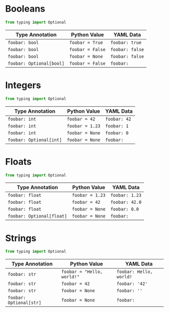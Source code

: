 # Booleans

```python
from typing import Optional
```

| Type Annotation | Python Value | YAML Data |
| --- | --- | --- |
| `foobar: bool` | `foobar = True` | `foobar: true` |
| `foobar: bool` | `foobar = False` | `foobar: false` |
| `foobar: bool` | `foobar = None` | `foobar: false` |
| `foobar: Optional[bool]` | `foobar = False` | `foobar: ` |

# Integers

```python
from typing import Optional
```

| Type Annotation | Python Value | YAML Data |
| --- | --- | --- |
| `foobar: int` | `foobar = 42` | `foobar: 42` |
| `foobar: int` | `foobar = 1.23` | `foobar: 1` |
| `foobar: int` | `foobar = None` | `foobar: 0` |
| `foobar: Optional[int]` | `foobar = None` | `foobar: ` |

# Floats

```python
from typing import Optional
```

| Type Annotation | Python Value | YAML Data |
| --- | --- | --- |
| `foobar: float` | `foobar = 1.23` | `foobar: 1.23` |
| `foobar: float` | `foobar = 42` | `foobar: 42.0` |
| `foobar: float` | `foobar = None` | `foobar: 0.0` |
| `foobar: Optional[float]` | `foobar = None` | `foobar: ` |

# Strings

```python
from typing import Optional
```

| Type Annotation | Python Value | YAML Data |
| --- | --- | --- |
| `foobar: str` | `foobar = "Hello, world!"` | `foobar: Hello, world!` |
| `foobar: str` | `foobar = 42` | `foobar: '42'` |
| `foobar: str` | `foobar = None` | `foobar: ''` |
| `foobar: Optional[str]` | `foobar = None` | `foobar: ` |
